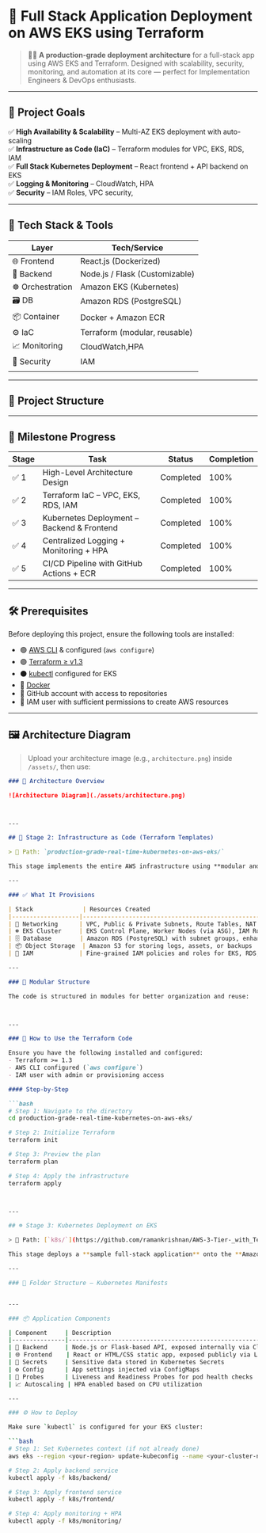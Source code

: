 # 🚀 Full Stack Application Deployment on AWS EKS using Terraform

> 👨‍💻 **A production-grade deployment architecture** for a full-stack app using AWS EKS and Terraform. Designed with scalability, security, monitoring, and automation at its core — perfect for Implementation Engineers & DevOps enthusiasts.

---

## 📌 Project Goals

✅ **High Availability & Scalability** – Multi-AZ EKS deployment with auto-scaling  
✅ **Infrastructure as Code (IaC)** – Terraform modules for VPC, EKS, RDS, IAM  
✅ **Full Stack Kubernetes Deployment** – React frontend + API backend on EKS  
✅ **Logging & Monitoring** – CloudWatch, HPA   
✅ **Security** – IAM Roles, VPC security, 

---

## 🧱 Tech Stack & Tools

| Layer         | Tech/Service                            |
|---------------|-----------------------------------------|
| 🌐 Frontend   | React.js (Dockerized)                   |
| 🧠 Backend    | Node.js / Flask (Customizable)          |
| ☸️ Orchestration | Amazon EKS (Kubernetes)                 |
| 🗃️ DB          | Amazon RDS (PostgreSQL)                |
| 📦 Container   | Docker + Amazon ECR                    |
| ⚙️ IaC         | Terraform (modular, reusable)          |
| 📈 Monitoring  | CloudWatch,HPA             |
| 🔐 Security    | IAM              |
                         |

---

## 📁 Project Structure


---

## 🎯 Milestone Progress

| Stage | Task                                          | Status      | Completion |
|-------|-----------------------------------------------|-------------|------------|
| ✅ 1   | High-Level Architecture Design                | Completed   | 100%       |
| ✅ 2   | Terraform IaC – VPC, EKS, RDS, IAM            | Completed   | 100%       |
| ✅ 3   | Kubernetes Deployment – Backend & Frontend    | Completed   | 100%       |
| ✅ 4   | Centralized Logging + Monitoring + HPA        | Completed   | 100%       |
| ✅ 5   | CI/CD Pipeline with GitHub Actions + ECR      | Completed   | 100%       |

---

## 🛠️ Prerequisites

Before deploying this project, ensure the following tools are installed:

- 🟢 [AWS CLI](https://docs.aws.amazon.com/cli/latest/userguide/install-cliv2.html) & configured (`aws configure`)
- 🟣 [Terraform ≥ v1.3](https://developer.hashicorp.com/terraform/downloads)
- ⚫ [kubectl](https://kubernetes.io/docs/tasks/tools/) configured for EKS
- 🐳 [Docker](https://www.docker.com/products/docker-desktop)
- 🔵 GitHub account with access to repositories
- 🔐 IAM user with sufficient permissions to create AWS resources

---

## 🖼️ Architecture Diagram

> Upload your architecture image (e.g., `architecture.png`) inside `/assets/`, then use:

```markdown
### 📌 Architecture Overview

![Architecture Diagram](./assets/architecture.png)



---

## 🧱 Stage 2: Infrastructure as Code (Terraform Templates)

> 📍 Path: `production-grade-real-time-kubernetes-on-aws-eks/`

This stage implements the entire AWS infrastructure using **modular and production-grade Terraform templates**, following IaC best practices to ensure **reusability**, **parameterization**, **security**, and **high availability**.

---

### ✅ What It Provisions

| Stack              | Resources Created                                                                 |
|-------------------|-------------------------------------------------------------------------------------|
| 🧭 Networking      | VPC, Public & Private Subnets, Route Tables, NAT Gateways, IGW, Security Groups    |
| ☸️ EKS Cluster     | EKS Control Plane, Worker Nodes (via ASG), IAM Roles, Kubernetes config             |
| 🗄️ Database        | Amazon RDS (PostgreSQL) with subnet groups, enhanced security                      |
| 📦 Object Storage  | Amazon S3 for storing logs, assets, or backups                                     |
| 🔐 IAM             | Fine-grained IAM policies and roles for EKS, RDS, and EC2                           |

---

### 🔧 Modular Structure

The code is structured in modules for better organization and reuse:



---

### 🚀 How to Use the Terraform Code

Ensure you have the following installed and configured:
- Terraform >= 1.3
- AWS CLI configured (`aws configure`)
- IAM user with admin or provisioning access

#### Step-by-Step

```bash
# Step 1: Navigate to the directory
cd production-grade-real-time-kubernetes-on-aws-eks/

# Step 2: Initialize Terraform
terraform init

# Step 3: Preview the plan
terraform plan

# Step 4: Apply the infrastructure
terraform apply



---

## ☸️ Stage 3: Kubernetes Deployment on EKS

> 📍 Path: [`k8s/`](https://github.com/ramankrishnan/AWS-3-Tier-_with_Terraform/)

This stage deploys a **sample full-stack application** onto the **Amazon EKS cluster** using Kubernetes manifests. The architecture separates frontend and backend services, handles config securely, and supports horizontal scaling.

---

### 📁 Folder Structure – Kubernetes Manifests


---

### 📦 Application Components

| Component     | Description                                                                 |
|---------------|-----------------------------------------------------------------------------|
| 🧠 Backend     | Node.js or Flask-based API, exposed internally via ClusterIP                |
| 🌐 Frontend    | React or HTML/CSS static app, exposed publicly via LoadBalancer service     |
| 🔐 Secrets     | Sensitive data stored in Kubernetes Secrets                                 |
| ⚙️ Config      | App settings injected via ConfigMaps                                         |
| 🏥 Probes      | Liveness and Readiness Probes for pod health checks                         |
| 📈 Autoscaling | HPA enabled based on CPU utilization                                        |

---

### ⚙️ How to Deploy

Make sure `kubectl` is configured for your EKS cluster:

```bash
# Step 1: Set Kubernetes context (if not already done)
aws eks --region <your-region> update-kubeconfig --name <your-cluster-name>

# Step 2: Apply backend service
kubectl apply -f k8s/backend/

# Step 3: Apply frontend service
kubectl apply -f k8s/frontend/

# Step 4: Apply monitoring + HPA
kubectl apply -f k8s/monitoring/

```



